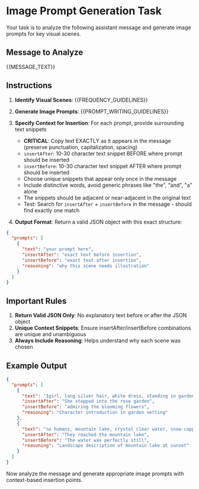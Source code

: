 # Image Prompt Generation Task

Your task is to analyze the following assistant message and generate image prompts for key visual scenes.

## Message to Analyze

{{MESSAGE_TEXT}}

## Instructions

1. **Identify Visual Scenes**: {{FREQUENCY_GUIDELINES}}

2. **Generate Image Prompts**: {{PROMPT_WRITING_GUIDELINES}}

3. **Specify Context for Insertion**: For each prompt, provide surrounding text snippets
   - **CRITICAL**: Copy text EXACTLY as it appears in the message (preserve punctuation, capitalization, spacing)
   - `insertAfter`: 10-30 character text snippet BEFORE where prompt should be inserted
   - `insertBefore`: 10-30 character text snippet AFTER where prompt should be inserted
   - Choose unique snippets that appear only once in the message
   - Include distinctive words, avoid generic phrases like "the", "and", "a" alone
   - The snippets should be adjacent or near-adjacent in the original text
   - Test: Search for `insertAfter` + `insertBefore` in the message - should find exactly one match

4. **Output Format**: Return a valid JSON object with this exact structure:

```json
{
  "prompts": [
    {
      "text": "your prompt here",
      "insertAfter": "exact text before insertion",
      "insertBefore": "exact text after insertion",
      "reasoning": "why this scene needs illustration"
    }
  ]
}
```

## Important Rules

1. **Return Valid JSON Only**: No explanatory text before or after the JSON object
2. **Unique Context Snippets**: Ensure insertAfter/insertBefore combinations are unique and unambiguous
3. **Always Include Reasoning**: Helps understand why each scene was chosen

## Example Output

```json
{
  "prompts": [
    {
      "text": "1girl, long silver hair, white dress, standing in garden, surrounded by roses, afternoon sunlight, soft focus, highly detailed, best quality, masterpiece",
      "insertAfter": "She stepped into the rose garden",
      "insertBefore": "admiring the blooming flowers",
      "reasoning": "Character introduction in garden setting"
    },
    {
      "text": "no humans, mountain lake, crystal clear water, snow-capped peaks, sunset, orange sky, reflections on water, scenic vista, highly detailed, 8k, masterpiece",
      "insertAfter": "They reached the mountain lake",
      "insertBefore": "The water was perfectly still",
      "reasoning": "Landscape description of mountain lake at sunset"
    }
  ]
}
```

Now analyze the message and generate appropriate image prompts with context-based insertion points.
